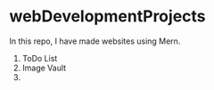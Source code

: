 # webDevelopmentProjects
In this repo, I have made websites using Mern.
  1. ToDo List
  2. Image Vault
  3. 
